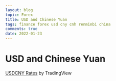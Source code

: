 ```yaml
---
layout: blog
topic: Forex
title: USD and Chinese Yuan
tags: finance forex usd cny cnh renminbi china 
comments: true
date: 2022-01-23
---
```


# USD and Chinese Yuan

<!-- TradingView Widget BEGIN -->
<div class="tradingview-widget-container">
  <div class="tradingview-widget-container__widget"></div>
  <div class="tradingview-widget-copyright"><a href="https://www.tradingview.com/symbols/USDCNY/?exchange=FX_IDC" rel="noopener" target="_blank"><span class="blue-text">USDCNY Rates</span></a> by TradingView</div>
  <script type="text/javascript" src="https://s3.tradingview.com/external-embedding/embed-widget-mini-symbol-overview.js" async>
  {
  "symbol": "FX_IDC:USDCNY",
  "width": "600",
  "height": 220,
  "locale": "en",
  "dateRange": "12M",
  "colorTheme": "dark",
  "trendLineColor": "rgba(41, 98, 255, 1)",
  "underLineColor": "rgba(41, 98, 255, 0.3)",
  "underLineBottomColor": "rgba(41, 98, 255, 0)",
  "isTransparent": false,
  "autosize": false,
  "largeChartUrl": ""
}
  </script>
</div>
<!-- TradingView Widget END -->
